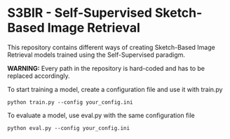 # S3BIR - Self-Supervised Sketch-Based Image Retrieval

This repository contains different ways of creating Sketch-Based Image Retrieval models trained using the Self-Supervised paradigm.

**WARNING:** Every path in the repository is hard-coded and has to be replaced accordingly.

To start training a model, create a configuration file and use it with train.py

``python train.py --config your_config.ini``

To evaluate a model, use eval.py with the same configuration file

``python eval.py --config your_config.ini``
